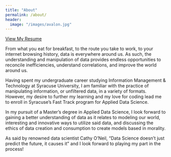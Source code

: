```yaml
---
title: "About"
permalink: /about/
header:
  image: "/images/avalon.jpg"
---
```


[View My Resume](https://github.com/ryanhfrench/ryanhfrench.github.io/blob/master/Ryan_French_Resume.pdf)

From what you eat for breakfast, to the route you take to work, to your internet browsing history, data is everywhere around us. As such, the understanding and manipulation of data provides endless opportunities to reconcile inefficiencies, understand correlations, and improve the world around us.

Having spent my undergraduate career studying Information Management & Technology at Syracuse University, I am familiar with the practice of manipulating information, or unfiltered data, in a variety of formats. However, my desire to further my learning and my love for coding lead me to enroll in Syracuse’s Fast Track program for Applied Data Science.

In my pursuit of a Master’s degree in Applied Data Science, I look forward to gaining a better understanding of data as it relates to modeling our world, interesting and innovative ways to utilize said data, and discussing the ethics of data creation and consumption to create models based in morality.

As said by renowned data scientist Cathy O’Neil, “Data Science doesn’t just predict the future, it causes it” and I look forward to playing my part in the process!

